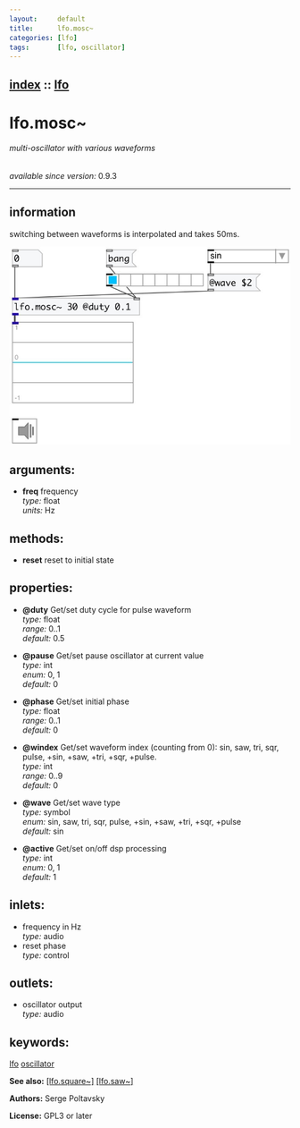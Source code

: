 ```yaml
---
layout:     default
title:      lfo.mosc~
categories: [lfo]
tags:       [lfo, oscillator]
---
```

[index](index.html) :: [lfo](category_lfo.html)
---

# lfo.mosc~

###### multi-oscillator with various waveforms

*available since version:* 0.9.3

---


## information
switching between waveforms is interpolated and takes 50ms.


[![example](../examples/img/lfo.mosc~.jpg)](../examples/pd/lfo.mosc~.pd)



## arguments:

* **freq**
frequency<br>
_type:_ float<br>
_units:_ Hz<br>



## methods:

* **reset**
reset to initial state<br>




## properties:

* **@duty** 
Get/set duty cycle for pulse waveform<br>
_type:_ float<br>
_range:_ 0..1<br>
_default:_ 0.5<br>

* **@pause** 
Get/set pause oscillator at current value<br>
_type:_ int<br>
_enum:_ 0, 1<br>
_default:_ 0<br>

* **@phase** 
Get/set initial phase<br>
_type:_ float<br>
_range:_ 0..1<br>
_default:_ 0<br>

* **@windex** 
Get/set waveform index (counting from 0): sin, saw, tri, sqr, pulse, +sin, +saw, +tri,
+sqr, +pulse.<br>
_type:_ int<br>
_range:_ 0..9<br>
_default:_ 0<br>

* **@wave** 
Get/set wave type<br>
_type:_ symbol<br>
_enum:_ sin, saw, tri, sqr, pulse, +sin, +saw, +tri, +sqr, +pulse<br>
_default:_ sin<br>

* **@active** 
Get/set on/off dsp processing<br>
_type:_ int<br>
_enum:_ 0, 1<br>
_default:_ 1<br>



## inlets:

* frequency in Hz<br>
_type:_ audio
* reset phase<br>
_type:_ control



## outlets:

* oscillator output<br>
_type:_ audio



## keywords:

[lfo](keywords/lfo.html)
[oscillator](keywords/oscillator.html)



**See also:**
[\[lfo.square~\]](lfo.square~.html)
[\[lfo.saw~\]](lfo.saw~.html)




**Authors:** Serge Poltavsky




**License:** GPL3 or later





